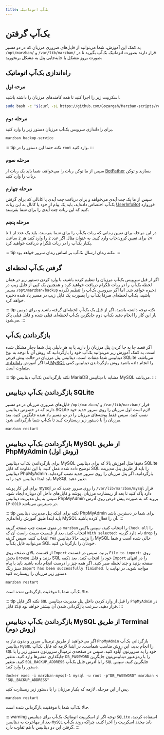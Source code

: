 ```yaml
---
title: بک‌آپ اتوماتیک
---
```



# بک‌آپ گرفتن

به کمک این آموزش، شما می‌توانید از فایل‌های ضروری مرزبان که در دو مسیر `/opt/marzban/` و `/var/lib/marzban/` قرار دارند بصورت اتوماتیک بک‌آپ بگیرید تا در صورت بروز مشکل یا جا‌به‌جایی پنل به مشکل برنخورید.


## راه‌اندازی بک‌آپ اتوماتیک

### مرحه اول

اسکریپت زیر را اجرا کنید تا همه کامندهای مرزبان را داشته باشید.
```bash
sudo bash -c "$(curl -sL https://github.com/Gozargah/Marzban-scripts/raw/master/marzban.sh)" @ install-script
```

### مرحله دوم

برای راه‌اندازی سرویس بک‌آپ مرزبان دستور زیر را وارد کنید.
```bash
marzban backup-service
```

::: tip نکته
حتما این دستور را در `root` وارد کنید.
:::

### مرحله سوم

سپس از ما توکن ربات را می‌خواهد، شما باید یک ربات از [BotFather](https://t.me/BotFather) بسازید و توکن ربات را وارد کنید.

### مرحله چهارم

سپس از ما یک چت آیدی می‌خواهد و برای دریافت چت‌ آیدی یا کانالی که برای گرفتن بک‌آپ اختصاص داده‌اید، باید یک پیام از خود یا کانال به این ربات [UserInfoBot](https://t.me/userinfobot) فوروارد کنید که این ربات چت آیدی را برای شما بفرستد.

### مرحله پنجم

در این مرحله برای تعیین زمانی که ربات بک‌آپ را برای شما بفرستد، باید یک عدد از `1` تا `24` برای تعیین کرون‌جاب وارد کنید. به عنوان مثال اگر عدد `2` را وارد کنید هر `2` ساعت یکبار بک‌آپ را در ربات تلگرام دریافت خواهید کرد.

::: tip نکته
زمان ارسال بک‌آپ بر اساس زمان سرور خواهد بود.
:::

## گرفتن بک‌آپ لحظه‌ای

اگر از قبل سرویس بک‌آپ مرزبان را تنظیم کرده باشید، با وارد کردن دستور زیر در همان لحظه بک‌آپ را در ربات تلگرام دریافت خواهید کرد و همچنین یک کپی از فایل زیپ در مسیر `/opt/marzban/backup` ذخیره خواهد شد. اما اگر سرویس بک‌آپ را تنظیم نکرده باشید، بک‌آپ لحظه‌ای صرفا بک‌آپ را بصورت یک فایل زیپ در مسیر یاد شده ذخیره خواهد کرد.

::: tip نکته
توجه داشته باشید، اگر از قبل یک بک‌آپ لحظه‌ای گرفته باشید و برای دومین بار این کار را انجام دهید بک‌آپ دوم جایگزین بک‌آپ لحظه‌ای قبلی شده و فایل قبلی پاک می‌شود.
:::

## بازگرداندن بک‌آپ

اگر قصد جا به جا کردن پنل مرزبان را دارید یا به هر دلیلی پنل شما دچار مشکل شده است، به کمک آموزش زیر می‌توانید بک‌آپ خود را بازگردانید که روش آن با توجه به نوع دیتابیس شما متفات است. دیتابیس پنل مرزبان در حالت پیش فرض SQLite می‌باشد، اما اگر آموزش [راه‌اندازی MySQL](https://gozargah.github.io/marzban/examples/mysql) را انجام داده باشید روش بازگرداندن دیتابیس کمی متفاوت است.

::: tip نکته
بازگرداندن بک‌آپ دیتابیس MariaDB مشابه با دیتابیس MySQL می‌باشد.
:::

## بازگرداندن بک‌آپ دیتابیس SQLite 

فایل‌های ضروری مرزبان در دو مسیر `/opt/marzban/` و `/var/lib/marzban/` قرار دارند که در خصوص دیتابیس SQLite لازم است اول مرزبان را روی سرور جدید خود نصب کنید، سپس فقط پوشه‌های مرزبان را در دو مسیر یاد شده جایگزین کنید، بعد مرزبان را با دستور زیر ریستارت کنید تا بک‌آپ شما بازگردانی شود.

```bash
marzban restart
```

## بازگرداندن بک‌آپ دیتابیس MySQL از طریق PhpMyAdmin (روش اول)


برای بازگرداندن بک‌آپ دیتابیس MySQL دقیقا مثل آموزش بالا که برای دیتابیس SQLite توضیح داده شده عمل کنید، با این تفاوت که فایل SQL را باید از طریق پنل مدیریت دیتابیس PhpMyAdmin بازگردانید. اگر پنل مرزبان را روی سرور جدید نصب کرده‌اید، باید ابتدا دیتابیس خود را به MySQL تغییر دهید.

برای این کار پوشه mysql را روی سرور جدید که در `/var/lib/marzban/mysql` قرار دارد پاک کنید تا بعد از ریستارت مرزبان، پوشه و فایل‌های داخل آن دوباره ایجاد شود. سپس به پنل مدیریت دیتابیس PhpMyAdmin بروید که به صورت پیش فرض روی آدرس `IP:8010` در دسترس می‌باشد.

::: tip  نکته 
برای اینکه پنل مدیریت دیتابیس PhpMyAdmin برای شما در دسترس باشد باید ابتدا طبق آموزش راه‌اندازی MySQL آن را فعال کرده باشید.
:::

در منوی سمت چپ صفحه گزینه `marzban` را انتخاب کنید، سپس باکس `Check all` را انتخاب کنید، بعد از قسمت سمت راست آن که `With selected:` نام دارد گزینه `drop` را انتخاب کنید، سپس گزینه `Yes` را بزنید. حالا دیتابیس MySQL خالی شده است و شما می‌توانید فایل بک‌آپ SQL خودتان را بازگردانی کنید.

از قسمت بالای صفحه روی `Import` بزنید، سپس در قسمت `File to import:` روی بخش `Browse` بزنید و فایل SQL خود را انتخاب کنید، بعد دکمه `Import` را در انتهای صفحه بزنید و چند لحظه صبر کنید. اگر همه چیز را درست انجام داده باشید باید با پیام سبز رنگ `Import has been successfully finished.` مواجه شوید. در نهایت با دستور زیر مرزبان را ریستارت کنید.

```bash
marzban restart
```
حالا بک‌آپ شما با موفقیت بازگردانی شده است.

::: tip  نکته 
اگر فایل `SQL` را قبل از وارد کردن داخل پنل مدیریت دیتابیس `PhpMyAdmin` در فایل `Zip` قرار دهید، سرعت بازگردانی شدن آن بیشتر خواهد بود.
:::

## بازگرداندن بک‌آپ دیتابیس MySQL از طریق Terminal (روش دوم)

اگر می‌خواهید از طریق ترمینال سرور و بدون نیاز به `PhpMyAdmin` بازگردانی بک‌آپ دیتابیس `MySQL` را انجام بدید، این روش مناسب شماست. در ابتدا لازمه که فایل بک‌آپ `SQL` خود را به سرورتون آپلود کنید، سپس در صفحه‌ی ترمینال سرورتون دستور زیر را با جایگذاری متغیرها وارد کنید. متغیر `DB_PASSWORD` را با رمزعبور دیتابیس‌تون جایگزین کنید. متغیر `SQL_BACKUP_ADDRESS` را با آدرس فایل بک‌آپ `SQL` جایگزین کنید. سپس دستور را وارد کنید.
```
docker exec -i marzban-mysql-1 mysql -u root -p"DB_PASSWORD" marzban < "SQL_BACKUP_ADDRESS"
```

پس از این مرحله، لازمه که یکبار مرزبان را با دستور زیر ریستارت کنید.

```bash
marzban restart
```
حالا بک‌آپ شما با موفقیت بازگردانی شده است.


::: warning توجه
اگر از اسکریپت اتوماتیک بک‌آپ برای دیتابیس `SQLite` استفاده کردید، بعد از مهاجرت به دیتابیس `MySQL` باید مجدد اسکریپت را اجرا کنید، چراکه روند بک‌آپ گرفتن این دو دیتابیس با هم تفاوت دارد.
:::

